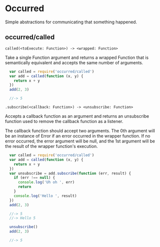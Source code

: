 # Occurred
Simple abstractions for communicating that something happened.

## occurred/called

`called(<toExecute: Function>) -> <wrapped: Function>`

Take a single Function argument and returns a wrapped Function that is
semantically equivalent and accepts the same number of arguments.

```js
  var called = require('occurred/called')
  var add = called(function (x, y) {
    return x + y
  })
  add(2, 3)

  //-> 5
```

`.subscribe(<callback: Function>) -> <unsubscribe: Function>`

Accepts a callback function as an argument and returns an unsubscribe function
used to remove the callback function as a listener.

The callback function should accept two arguments. The 0th argument will be
an instance of Error if an error occurred in the wrapper function. If no error
occurred, the error argument will be null, and the 1st argument will be the
result of the wrapper function's execution.

```js
  var called = require('occurred/called')
  var add = called(function (x, y) {
    return x + y
  })
  var unsubscribe = add.subscribe(function (err, result) {
    if (err !== null) {
      console.log('Uh oh ', err)
      return
    }
    console.log('Hello ', result)
  })
  add(2, 3)

  //-> 5
  //-> Hello 5

  unsubscribe()
  add(2, 3)

  //-> 5
```
